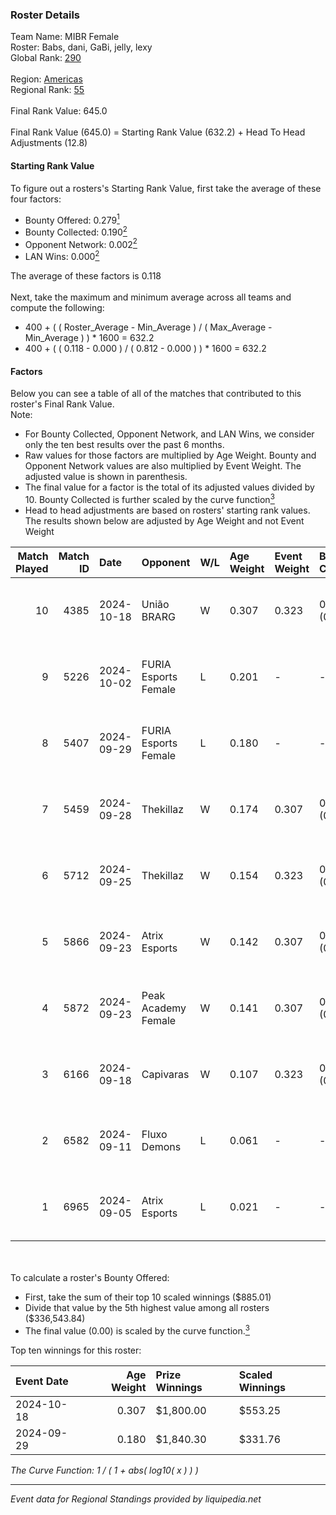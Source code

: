 ### Roster Details<br />
Team Name: MIBR Female<br />
Roster: Babs, dani, GaBi, jelly, lexy<br />
Global Rank: [290](../../standings_global_2025_03_01.md)<br />
<br />
Region: [Americas]( ../../standings_americas_2025_03_01.md)<br />
Regional Rank: [55]( ../../standings_americas_2025_03_01.md)<br />
<br />
Final Rank Value:  645.0<br />
<br />
Final Rank Value (645.0) = Starting Rank Value (632.2) + Head To Head Adjustments (12.8)<br />

#### Starting Rank Value<br />
To figure out a rosters's Starting Rank Value, first take the average of these four factors:<br />
- Bounty Offered: 0.279[<sup>1</sup>](#table2)
- Bounty Collected: 0.190[<sup>2</sup>](#table1)
- Opponent Network: 0.002[<sup>2</sup>](#table1)
- LAN Wins: 0.000[<sup>2</sup>](#table1)

The average of these factors is 0.118<br />
<br />
Next, take the maximum and minimum average across all teams and compute the following:<br />
- 400 + ( ( Roster_Average - Min_Average ) / ( Max_Average - Min_Average ) ) * 1600 = 632.2
- 400 + ( ( 0.118 - 0.000 ) / ( 0.812 - 0.000 ) ) * 1600 = 632.2


#### Factors<br />
Below you can see a table of all of the matches that contributed to this roster's Final Rank Value.<br />
Note:<br />

- For Bounty Collected, Opponent Network, and LAN Wins, we consider only the ten best results over the past 6 months.
- Raw values for those factors are multiplied by Age Weight. Bounty and Opponent Network values are also multiplied by Event Weight. The adjusted value is shown in parenthesis.
- The final value for a factor is the total of its adjusted values divided by 10. Bounty Collected is further scaled by the curve function[<sup>3</sup>](#curveFunction)
- Head to head adjustments are based on rosters' starting rank values. The results shown below are adjusted by Age Weight and not Event Weight
<span id="table1"></span><br />


| Match Played | Match ID | Date       | Opponent             | W/L | Age Weight | Event Weight | Bounty Collected | Opponent Network | LAN Wins  | H2H Adj. | Roster                            |
| -: | -: | :- | :- | :- | :- | :- | :- | :- | :- | -: | :- |
|           10 |     4385 | 2024-10-18 | União BRARG          | W   | 0.307      | 0.323        | 0.001 (0.000)    | 0.068 (0.007)    | 0 (0.000) |     4.62 | Babs, dani, GaBi, jelly, lexy     |
|            9 |     5226 | 2024-10-02 | FURIA Esports Female | L   | 0.201      | -            | -                | -                | -         |    -0.75 | Babs, dani, GaBi, jelly, lexy     |
|            8 |     5407 | 2024-09-29 | FURIA Esports Female | L   | 0.180      | -            | -                | -                | -         |    -0.68 | Babs, dani, GaBi, khizha, REGIANE |
|            7 |     5459 | 2024-09-28 | Thekillaz            | W   | 0.174      | 0.307        | 0.001 (0.000)    | 0.023 (0.001)    | 0 (0.000) |     2.54 | Babs, dani, GaBi, khizha, REGIANE |
|            6 |     5712 | 2024-09-25 | Thekillaz            | W   | 0.154      | 0.323        | 0.001 (0.000)    | 0.023 (0.001)    | 0 (0.000) |     2.25 | Babs, dani, GaBi, jelly, lexy     |
|            5 |     5866 | 2024-09-23 | Atrix Esports        | W   | 0.142      | 0.307        | 0.005 (0.000)    | 0.236 (0.010)    | 0 (0.000) |     2.45 | Babs, dani, GaBi, khizha, REGIANE |
|            4 |     5872 | 2024-09-23 | Peak Academy Female  | W   | 0.141      | 0.307        | 0.001 (0.000)    | 0.077 (0.003)    | 0 (0.000) |     2.09 | Babs, dani, GaBi, khizha, REGIANE |
|            3 |     6166 | 2024-09-18 | Capivaras            | W   | 0.107      | 0.323        | 0.001 (0.000)    | 0.043 (0.001)    | 0 (0.000) |     1.19 | Babs, dani, GaBi, jelly, lexy     |
|            2 |     6582 | 2024-09-11 | Fluxo Demons         | L   | 0.061      | -            | -                | -                | -         |    -0.62 | Babs, dani, GaBi, jelly, lexy     |
|            1 |     6965 | 2024-09-05 | Atrix Esports        | L   | 0.021      | -            | -                | -                | -         |    -0.29 | Babs, dani, GaBi, jelly, lexy     |

<br />
<span id="table2"></span><br />
To calculate a roster's Bounty Offered:<br />

- First, take the sum of their top 10 scaled winnings ($885.01)
- Divide that value by the 5th highest value among all rosters ($336,543.84)
- The final value (0.00) is scaled by the curve function.[<sup>3</sup>](#curveFunction)

Top ten winnings for this roster:<br />

| Event Date | Age Weight | Prize Winnings | Scaled Winnings |
| :- | -: | :- | :- |
| 2024-10-18 |      0.307 | $1,800.00      | $553.25         |
| 2024-09-29 |      0.180 | $1,840.30      | $331.76         |


<span id="curveFunction"></span>_The Curve Function: 1 / ( 1 + abs( log10( x ) ) )_<br />

---
_Event data for Regional Standings provided by liquipedia.net_<br />
